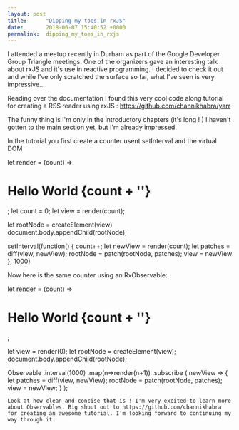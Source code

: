 ```yaml
---
layout: post
title:      "Dipping my toes in rxJS"
date:       2018-06-07 15:40:52 +0000
permalink:  dipping_my_toes_in_rxjs
---
```



I attended a meetup recently in Durham as part of the Google Developer Group Triangle meetings. One of the organizers gave an interesting talk about rxJS and it's use in reactive programming. 
I decided to check it out and while I've only scratched the surface so far, what I've seen is very impressive... 

Reading over the documentation I found this very cool code along tutorial for creating a RSS reader using rxJS :
https://github.com/channikhabra/yarr

The funny thing is I'm only in the introductory chapters (it's long ! ) I haven't gotten to the main section yet, but I'm already impressed. 

In the tutorial you first create a counter usent setInterval and the virtual DOM 

let render = (count) => <h1 className='hello-world'> Hello World {count + ''} </h1>;
let count = 0;
let view = render(count);

let rootNode = createElement(view)
document.body.appendChild(rootNode);

setInterval(function() {
    count++;
    let newView = render(count);
    let patches = diff(view, newView);
    rootNode = patch(rootNode, patches);
    view = newView
 }, 1000)


Now here is the same counter using an RxObservable:

let render = (count) => <h1 className = 'hello-world'> Hello World {count + ''} </h1>;

let view = render(0);
let rootNode = createElement(view);
document.body.appendChild(rootNode);

Observable
  .interval(1000)
  .map(n=>render(n+1))
  .subscribe (
    newView => {
      let patches = diff(view, newView);
      rootNode = patch(rootNode, patches);
      view = newView;
    }
  ); 
	
	Look at how clean and concise that is ! I'm very excited to learn more about Observables. Big shout out to https://github.com/channikhabra for creating an awesome tutorial. I'm looking forward to continuing my way through it. 
